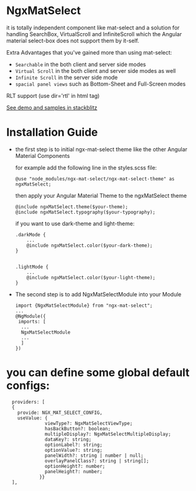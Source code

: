 # NgxMatSelect
it is totally independent component like mat-select and a solution for handling
SearchBox, VirtualScroll and InfiniteScroll which the Angular material select-box does not support them by it-self.

Extra Advantages that you've gained more than using mat-select:

* `Searchable` in the both client and server side modes
* `Virtual Scroll` in the both client and server side modes as well
* `Infinite Scroll` in the server side mode
* `spacial panel views` such as Bottom-Sheet and Full-Screen modes

RLT support (use dir='rtl' in html tag)

<a target="_blank" href="https://stackblitz.com/edit/ngx-mat-select?file=src/app/app.component.html">See demo and samples in
stackblitz</a>

# Installation Guide

* the first step is to initial ngx-mat-select theme like the other 
Angular Material Components

  for example add the following line in the styles.scss file:
    
      @use "node_modules/ngx-mat-select/ngx-mat-select-theme" as ngxMatSelect;

    then apply your Angular Material Theme to the ngxMatSelect theme
    
      @include ngxMatSelect.theme($your-theme);
      @include ngxMatSelect.typography($your-typography);

    if you want to use dark-theme and light-theme:

      .darkMode {
          ...
          @include ngxMatSelect.color($your-dark-theme);
      }


      .lightMode {
          ...
          @include ngxMatSelect.color($your-light-theme);
      }


* The second step is to add NgxMatSelectModule into your Module

      import {NgxMatSelectModule} from "ngx-mat-select";
      ...
      @NgModule({
       imports: [
        ...
        NgxMatSelectModule
        ...
        ]
      })

# you can define some global default configs: 

      providers: [
      {
        provide: NGX_MAT_SELECT_CONFIG, 
        useValue: {
                  viewType?: NgxMatSelectViewType;
                  hasBackButton?: boolean;
                  multipleDisplay?: NgxMatSelectMultipleDisplay;
                  dataKey?: string;
                  optionLabel?: string;
                  optionValue?: string;
                  panelWidth?: string | number | null;
                  overlayPanelClass?: string | string[];
                  optionHeight?: number;
                  panelHeight?: number;
                }}
      ],



